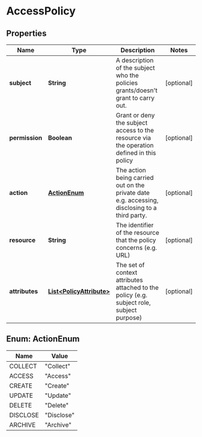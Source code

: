 
# AccessPolicy

## Properties
Name | Type | Description | Notes
------------ | ------------- | ------------- | -------------
**subject** | **String** | A description of the subject who the policies grants/doesn&#39;t grant to carry out.  |  [optional]
**permission** | **Boolean** | Grant or deny the subject access to the resource via the operation defined in this policy  |  [optional]
**action** | [**ActionEnum**](#ActionEnum) | The action being carried out on the private date e.g. accessing, disclosing to a third party.   |  [optional]
**resource** | **String** | The identifier of the resource that the policy concerns (e.g. URL)  |  [optional]
**attributes** | [**List&lt;PolicyAttribute&gt;**](PolicyAttribute.md) | The set of context attributes attached to the policy (e.g. subject role, subject purpose)  |  [optional]


<a name="ActionEnum"></a>
## Enum: ActionEnum
Name | Value
---- | -----
COLLECT | &quot;Collect&quot;
ACCESS | &quot;Access&quot;
CREATE | &quot;Create&quot;
UPDATE | &quot;Update&quot;
DELETE | &quot;Delete&quot;
DISCLOSE | &quot;Disclose&quot;
ARCHIVE | &quot;Archive&quot;



